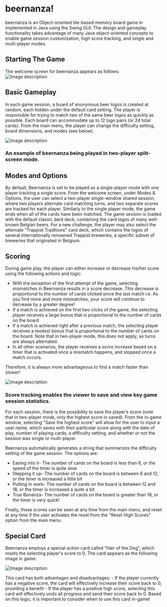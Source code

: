 # beernanza!
beernanza is an Object-oriented tile-based memory board game in implemented in Java using the Swing GUI. The design and gameplay functionality takes advantage of many Java object-oriented concepts to enable game session customization, high score tracking, and single and multi-player modes. 

## Starting The Game 

The welcome screen for beernanza appears as follows: 
![Image description](https://github.com/matt-sd-watson/beernanza/tree/master/screenshot/home_screen.png)

## Basic Gameplay

In each game session, a board of anonymous beer logos is created at random, each hidden under the default card setting. The player is responsible for trying to match two of the same beer logos as quickly as possible. Each board can accommodate up to 12 logo pairs (or 24 total cards). From the main menu, the player can change the difficulty setting, board dimensions, and modes (see below). 

![Image description](https://github.com/matt-sd-watson/beernanza/tree/master/screenshot/gameplay.png)

### An example of beernanza being played in two-player split-screen mode. 

## Modes and Options

By default, Beernanza is set to be played as a single-player mode with one player tracking a single score. From the welcome screen, under Modes & Options, the user can select a two-player single-window shared session, where two players alternate card matching turns, and
two separate scores are tracked for each player. Similarly to the single player mode, the game ends when all of the cards have been 
matched.  The game session is loaded with the default classic dard deck, containing the card logos of many well-known Belgian
beers. For a new challenge, the player may also select the alternate "Trappist Traditions" card deck, which contains
the logos of several internationally renowned Trappist breweries, a specific subset of breweries that originated in Belgium. 

## Scoring
During game play, the player can either increase or decrease his/her score using the following actions and logic: 
- With the exception of the first attempt of the game, selecting mismatches in Beernanza results in a score decrease. This decrease is proportional to the number of cards clicked since the last match i.e. As you find more and more mismatches, your score will continue to decrease by a greater degree!
- If a match is achieved on the first two clicks of the game, the selecting player receives a large bonus that is proportional to the number of cards on the board
- If a match is achieved right after a previous match, the selecting player receives a modest bonus that is  proportional to the number of cards on the board. Note that in two-player mode, this does not apply, as turns are always alternated. 
- In all other scenarios, the player receives a score increase based on a timer that is activated once a mismatch happens, and stopped once a match occurs. 

Therefore, it is always more advantageous to find a match faster than slower!

![Image description](https://github.com/matt-sd-watson/beernanza/tree/master/screenshot/score_list.png)
### Score tracking enables the viewer to save and view key game session statistics. 

For each session, there is the possibility to save the player’s score (note that in two-player mode, only the highest score in saved).
From the in-game window, selecting "Save the highest score" will allow for the user to input a user name, which saves with their
particular score along with the date of play, number of playing cards, a difficulty setting, and whether or not the session was 
single or multi-player. 

Beernanza automatically generates a string that summarizes the difficulty setting of the game session. The options are: 
- Easing into it- The number of cards on the board is less than 6, or the speed of the timer is quite slow
- Stepping it up- The number of cards on the board is between 6 and 12, or the timer is increased a little bit
- Putting in work- The number of cards on the board is between 12 and 18, or the timer is increased a quite a bit
- True Bonanza- The number of cards on the board is greater than 18, or the timer is very quick!

Finally, these scores can be seen at any time from the main menu, and reset at any time if the user activates the reset from the
"Reset High Scores" option from the main menu.  

## Special Card
Beernanza employs a special action card called "Hair of the Dog", which resets the selecting player's score to 0. The card appears as the following image in game: 

![Image description](https://github.com/matt-sd-watson/beernanza/tree/master/screenshot/reset.jpg)

This card has both advantages and disadvantages: 
	- If the player currently has a negative score, the card will effectively increase their score back to 0, providing a benefit
	- If the player has a positive high score, selecting this card will effectively undo all progress and send their score
	  back to 0. Based on this logic, it is important to consider when to use this card in-game!
